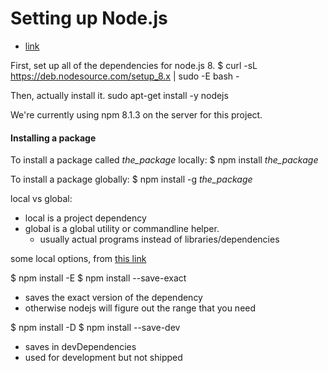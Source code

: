 # Setting up Node.js
 - [link](https://nodejs.org/en/download/package-manager/#debian-and-ubuntu-based-linux-distributions)

First, set up all of the dependencies for node.js 8.
$ curl -sL https://deb.nodesource.com/setup_8.x | sudo -E bash -

Then, actually install it.
sudo apt-get install -y nodejs

We're currently using npm 8.1.3 on the server for this project.

#### Installing a package

To install a package called *the_package* locally:
$ npm install *the_package*

To install a package globally:
$ npm install -g *the_package*

local vs global:
 - local is a project dependency
 - global is a global utility or commandline helper.
   - usually actual programs instead of libraries/dependencies

some local options, from [this link](https://docs.npmjs.com/cli/install)

$ npm install -E
$ npm install --save-exact
 - saves the exact version of the dependency
 - otherwise nodejs will figure out the range that you need
 
$ npm install -D
$ npm install --save-dev
 - saves in devDependencies
 - used for development but not shipped

